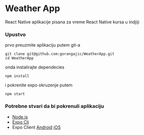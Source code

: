 # Weather App

React Native aplikacije pisana za vreme React Native kursa u indjiji

### Upustvo

prvo preuzmite aplikaciju putem git-a

```
git clone git@github.com:gorangajic/WeatherApp.git
cd WeatherApp
```

onda instalirajte dependecies

```
npm install
```

i pokrenite expo okruzenje putem

```
npm start
```

### Potrebne stvari da bi pokrenuli aplikaciju

- [Node.js](https://nodejs.org/en/download/)
- [Expo Cli](https://docs.expo.io/versions/latest/introduction/installation/)
- Expo Client [Android](https://play.google.com/store/apps/details?id=host.exp.exponent&hl=sr) [iOS](https://itunes.apple.com/us/app/expo-client/id982107779?mt=8)
